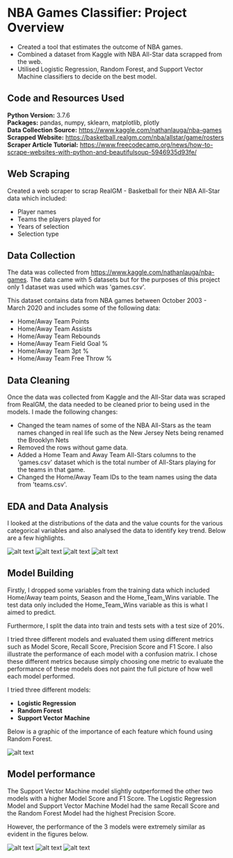 # NBA Games Classifier: Project Overview 
* Created a tool that estimates the outcome of NBA games.
* Combined a dataset from Kaggle with NBA All-Star data scrapped from the web.
* Utilised Logistic Regression, Random Forest, and Support Vector Machine classifiers to decide on the best model.

## Code and Resources Used 
**Python Version:** 3.7.6  
**Packages:** pandas, numpy, sklearn, matplotlib, plotly    
**Data Collection Source:** https://www.kaggle.com/nathanlauga/nba-games     
**Scrapped Website:** https://basketball.realgm.com/nba/allstar/game/rosters    
**Scraper Article Tutorial:** https://www.freecodecamp.org/news/how-to-scrape-websites-with-python-and-beautifulsoup-5946935d93fe/  

## Web Scraping
Created a web scraper to scrap RealGM - Basketball for their NBA All-Star data which included:
* Player names
* Teams the players played for
* Years of selection
* Selection type

## Data Collection
The data was collected from https://www.kaggle.com/nathanlauga/nba-games. The data came with 5 datasets but for the purposes of this project only 1 dataset was used which was 'games.csv'.

This dataset contains data from NBA games between October 2003 - March 2020 and includes some of the following data:
*	Home/Away Team Points
* Home/Away Team Assists
*	Home/Away Team Rebounds
* Home/Away Team Field Goal %
*	Home/Away Team 3pt %
* Home/Away Team Free Throw %

## Data Cleaning
Once the data was collected from Kaggle and the All-Star data was scraped from RealGM, the data needed to be cleaned prior to being used in the models. I made the following changes:

* Changed the team names of some of the NBA All-Stars as the team names changed in real life such as the New Jersey Nets being renamed the Brooklyn Nets  
* Removed the rows without game data.
* Added a Home Team and Away Team All-Stars columns to the 'games.csv' dataset which is the total number of All-Stars playing for the teams in that game.
* Changed the Home/Away Team IDs to the team names using the data from 'teams.csv'.

## EDA and Data Analysis
I looked at the distributions of the data and the value counts for the various categorical variables and also analysed the data to identify key trend. Below are a few highlights.

![alt text](https://github.com/Saacid-Ali/NBA-Games-Classifier/blob/master/Boxplot_1.png)
![alt text](https://github.com/Saacid-Ali/NBA-Games-Classifier/blob/master/Boxplot_2.png)
![alt text](https://github.com/Saacid-Ali/NBA-Games-Classifier/blob/master/All_Star_Distribution.png)
![alt text](https://github.com/Saacid-Ali/NBA-Games-Classifier/blob/master/Win_percentage_by_All-Stars.png)

## Model Building 

Firstly, I dropped some variables from the training data which included Home/Away team points, Season and the Home_Team_Wins variable. The test data only included the Home_Team_Wins variable as this is what I aimed to predict. 

Furthermore, I split the data into train and tests sets with a test size of 20%.   

I tried three different models and evaluated them using different metrics such as Model Score, Recall Score, Precision Score and F1 Score. I also illustrate the performance of each model with a confusion matrix. I chose these different metrics because simply choosing one metric to evaluate the performance of these models does not paint the full picture of how well each model performed.

I tried three different models:
*	**Logistic Regression** 
*	**Random Forest** 
*	**Support Vector Machine**  

Below is a graphic of the importance of each feature which found using Random Forest.

![alt text](https://github.com/Saacid-Ali/NBA-Games-Classifier/blob/master/Feature_importance.png)


## Model performance

The Support Vector Machine model slightly outperformed the other two models with a higher Model Score and F1 Score.
The Logistic Regression Model and Support Vector Machine Model had the same Recall Score and the Random Forest Model had the highest Precision Score.

However, the performance of the 3 models were extremely similar as evident in the figures below.

![alt text](https://github.com/Saacid-Ali/NBA-Games-Classifier/blob/master/Peformance_Evaluation.png)
![alt text](https://github.com/Saacid-Ali/NBA-Games-Classifier/blob/master/Model_scores.png)
![alt text](https://github.com/Saacid-Ali/NBA-Games-Classifier/blob/master/Performance_metrics.png)

